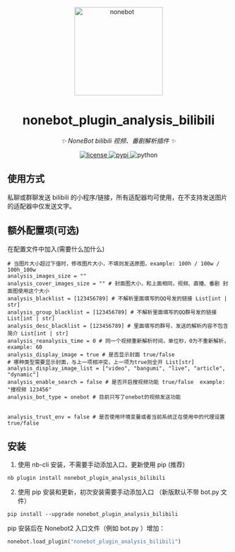 <!--
 * @Author         : mengshouer
 * @Date           : 2021-03-16 00:00:00
 * @LastEditors    : mengshouer
 * @LastEditTime   : 2021-03-16 00:00:00
 * @Description    : None
 * @GitHub         : https://github.com/mengshouer/nonebot_plugin_analysis_bilibili
-->

<p align="center">
  <a href="https://v2.nonebot.dev/"><img src="https://v2.nonebot.dev/logo.png" width="200" height="200" alt="nonebot"></a>
</p>

<div align="center">

# nonebot_plugin_analysis_bilibili

_✨ NoneBot bilibili 视频、番剧解析插件 ✨_

</div>

<p align="center">
  <a href="https://raw.githubusercontent.com/cscs181/QQ-Github-Bot/master/LICENSE">
    <img src="https://img.shields.io/github/license/cscs181/QQ-Github-Bot.svg" alt="license">
  </a>
  <a href="https://pypi.python.org/pypi/nonebot-plugin-analysis-bilibili">
    <img src="https://img.shields.io/pypi/v/nonebot-plugin-analysis-bilibili.svg" alt="pypi">
  </a>
  <img src="https://img.shields.io/badge/python-3.8+-blue.svg" alt="python">
</p>

## 使用方式

私聊或群聊发送 bilibili 的小程序/链接，所有适配器均可使用，在不支持发送图片的适配器中仅发送文字。

## 额外配置项(可选)

在配置文件中加入(需要什么加什么)

```
# 当图片大小超过下值时，修改图片大小，不填则发送原图，example: 100h / 100w / 100h_100w
analysis_images_size = ""
analysis_cover_images_size = "" # 封面图大小，和上面相同，视频、直播、番剧 封面图使用这个大小
analysis_blacklist = [123456789] # 不解析里面填写的QQ号发的链接 List[int | str]
analysis_group_blacklist = [123456789] # 不解析里面填写的QQ群号发的链接 List[int | str]
analysis_desc_blacklist = [123456789] # 里面填写的群号，发送的解析内容不包含简介 List[int | str]
analysis_reanalysis_time = 0 # 同一个视频重新解析时间，单位秒，0为不重新解析，example: 60
analysis_display_image = true # 是否显示封面 true/false
# 哪种类型需要显示封面，与上一项相冲突，上一项为true则全开 List[str]
analysis_display_image_list = ["video", "bangumi", "live", "article", "dynamic"]
analysis_enable_search = false # 是否开启搜视频功能 true/false  example: "搜视频 123456"
analysis_bot_type = onebot # 目前只写了onebot的视频发送功能


analysis_trust_env = false # 是否使用环境变量或者当前系统正在使用中的代理设置 true/false
```

## 安装

1. 使用 nb-cli 安装，不需要手动添加入口，更新使用 pip (推荐)

```
nb plugin install nonebot_plugin_analysis_bilibili
```

2. 使用 pip 安装和更新，初次安装需要手动添加入口 （新版默认不带 bot.py 文件）

```
pip install --upgrade nonebot_plugin_analysis_bilibili
```

pip 安装后在 Nonebot2 入口文件（例如 bot.py ）增加：

```python
nonebot.load_plugin("nonebot_plugin_analysis_bilibili")
```

